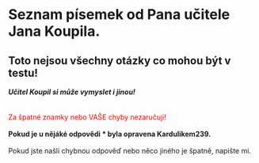 # Seznam písemek od Pana učitele Jana Koupila. 


## Toto nejsou všechny otázky co mohou být v testu! 
 ***Učitel Koupil si může vymyslet i jinou!*** \
\
\
<span style="color:red;">Za špatné znamky nebo VAŠE chyby nezaručuji!</span>
\
\
**Pokud je u nějáké odpovědi * byla opravena Kardulikem239.**
\
\
Pokud jste našli chybnou odpověď nebo něco jiného je špatně, napište mi.
